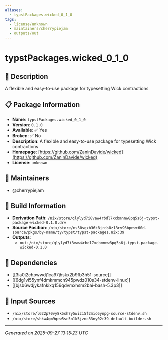 ```yaml
---
aliases:
  - typstPackages.wicked_0_1_0
tags:
  - license/unknown
  - maintainers/cherrypiejam
  - outputs/out
---
```


# typstPackages.wicked_0_1_0

## 📝 Description

A flexible and easy-to-use package for typesetting Wick contractions

## 📋 Package Information

- **Name**: `typstPackages.wicked_0_1_0`
- **Version**: `0.1.0`
- **Available**: ✅ Yes
- **Broken**: ✅ No
- **Description**: A flexible and easy-to-use package for typesetting Wick contractions
- **Homepage**: [https://github.com/ZaninDavide/wicked](https://github.com/ZaninDavide/wicked)
- **License**: `unknown`
## 👥 Maintainers

- @cherrypiejam


## 🔧 Build Information

- **Derivation Path**: `/nix/store/qlylyd7i8vaw4rbdl7xcbmnnw8pq5s6j-typst-package-wicked-0.1.0.drv`
- **Source Position**: `/nix/store/ns30sqxb36k8jrds8z18rv96bpnwc60d-source/pkgs/by-name/ty/typst/typst-packages.nix:39`
- **Outputs**:
  - `out`:  `/nix/store/qlylyd7i8vaw4rbdl7xcbmnnw8pq5s6j-typst-package-wicked-0.1.0`

## 🔗 Dependencies

- [[3ia0j2chpwwdj1ca97jhskx2b9fb3h51-source]]
- [[6dg1vi55ynf4dmkmmcn945pwdz010s34-stdenv-linux]]
- [[bjsb6wdjykafnkixq156qdvmxhsm2bai-bash-5.3p3]]

## 📁 Input Sources

- `/nix/store/l622p70vy8k5sh7y5wizi5f2mic6ynpg-source-stdenv.sh`
- `/nix/store/shkw4qm9qcw5sc5n1k5jznc83ny02r39-default-builder.sh`

---
*Generated on 2025-09-27 13:15:23 UTC*
